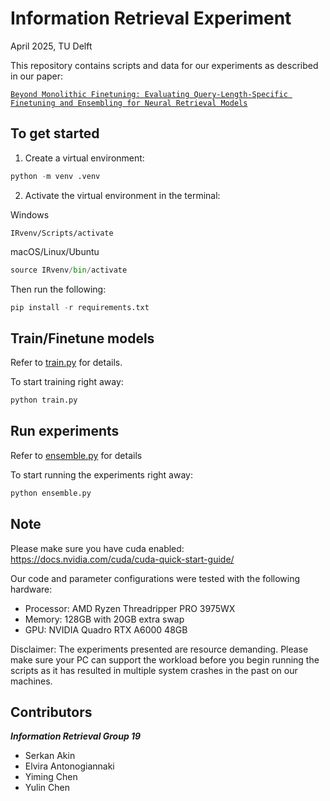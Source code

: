 # Information Retrieval Experiment
April 2025, TU Delft

This repository contains scripts and data for our experiments as described in our paper:

[`Beyond Monolithic Finetuning: Evaluating Query-Length-Specific Finetuning and Ensembling for Neural Retrieval Models`](report.pdf)


## To get started

1. Create a virtual environment:
```python
python -m venv .venv
```
2. Activate the virtual environment in the terminal:

Windows
```
IRvenv/Scripts/activate
```
macOS/Linux/Ubuntu
```python
source IRvenv/bin/activate
```

Then run the following:
```python
pip install -r requirements.txt
```

## Train/Finetune models
Refer to [train.py](train.py) for details.

To start training right away:
```bash
python train.py
```

## Run experiments
Refer to [ensemble.py](ensemble.py) for details

To start running the experiments right away:
```bash
python ensemble.py
```

## Note
Please make sure you have cuda enabled: https://docs.nvidia.com/cuda/cuda-quick-start-guide/

Our code and parameter configurations were tested with the following hardware:

- Processor: AMD Ryzen Threadripper PRO 3975WX
- Memory: 128GB with 20GB extra swap
- GPU: NVIDIA Quadro RTX A6000 48GB

Disclaimer: The experiments presented are resource demanding. Please make sure your PC can support the workload before you begin running the scripts as it has resulted in multiple system crashes in the past on our machines.

## Contributors
***Information Retrieval Group 19***
- Serkan Akin
- Elvira Antonogiannaki
- Yiming Chen
- Yulin Chen

